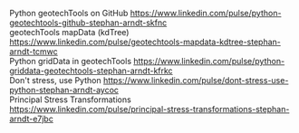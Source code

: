Python geotechTools on GitHub
https://www.linkedin.com/pulse/python-geotechtools-github-stephan-arndt-skfnc  
geotechTools mapData (kdTree)
https://www.linkedin.com/pulse/geotechtools-mapdata-kdtree-stephan-arndt-tcmwc  
Python gridData in geotechTools
https://www.linkedin.com/pulse/python-griddata-geotechtools-stephan-arndt-kfrkc  
Don't stress, use Python
https://www.linkedin.com/pulse/dont-stress-use-python-stephan-arndt-aycoc  
Principal Stress Transformations  
https://www.linkedin.com/pulse/principal-stress-transformations-stephan-arndt-e7jbc  

